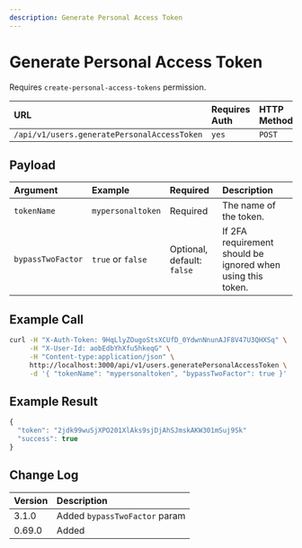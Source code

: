 ```yaml
---
description: Generate Personal Access Token
---
```


# Generate Personal Access Token

Requires `create-personal-access-tokens` permission.

| URL | Requires Auth | HTTP Method |
| :--- | :--- | :--- |
| `/api/v1/users.generatePersonalAccessToken` | `yes` | `POST` |

## Payload

| Argument | Example | Required | Description |
| :--- | :--- | :--- | :--- |
| `tokenName` | `mypersonaltoken` | Required | The name of the token. |
| `bypassTwoFactor` | `true` or `false` | Optional, default: `false` | If 2FA requirement should be ignored when using this token. |

## Example Call

```bash
curl -H "X-Auth-Token: 9HqLlyZOugoStsXCUfD_0YdwnNnunAJF8V47U3QHXSq" \
     -H "X-User-Id: aobEdbYhXfu5hkeqG" \
     -H "Content-type:application/json" \
     http://localhost:3000/api/v1/users.generatePersonalAccessToken \
     -d '{ "tokenName": "mypersonaltoken", "bypassTwoFactor": true }'
```

## Example Result

```javascript
{
  "token": "2jdk99wuSjXPO201XlAks9sjDjAhSJmskAKW301mSuj9Sk"
  "success": true
}
```

## Change Log

| Version | Description |
| :--- | :--- |
| 3.1.0 | Added `bypassTwoFactor` param |
| 0.69.0 | Added |

